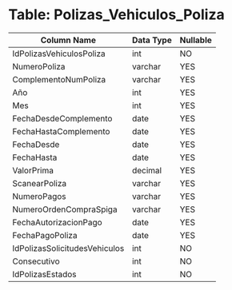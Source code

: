 # Table: Polizas_Vehiculos_Poliza

| Column Name | Data Type | Nullable |
|-------------|-----------|----------|
| IdPolizasVehiculosPoliza | int | NO |
| NumeroPoliza | varchar | YES |
| ComplementoNumPoliza | varchar | YES |
| Año | int | YES |
| Mes | int | YES |
| FechaDesdeComplemento | date | YES |
| FechaHastaComplemento | date | YES |
| FechaDesde | date | YES |
| FechaHasta | date | YES |
| ValorPrima | decimal | YES |
| ScanearPoliza | varchar | YES |
| NumeroPagos | varchar | YES |
| NumeroOrdenCompraSpiga | varchar | YES |
| FechaAutorizacionPago | date | YES |
| FechaPagoPoliza | date | YES |
| IdPolizasSolicitudesVehiculos | int | NO |
| Consecutivo | int | NO |
| IdPolizasEstados | int | NO |
